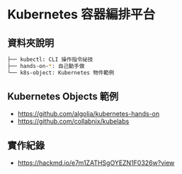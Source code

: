 # Kubernetes 容器編排平台

## 資料夾說明

```bash
├── kubectl: CLI 操作指令祕技
├── hands-on-*: 自己動手做
└── k8s-object: Kubernetes 物件範例
```

## Kubernetes Objects 範例

* https://github.com/algolia/kubernetes-hands-on
* https://github.com/collabnix/kubelabs

## 實作紀錄

* https://hackmd.io/e7m1ZATHSgOYEZN1F0326w?view
